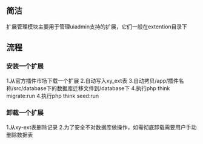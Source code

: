 ## 简洁

扩展管理模块主要用于管理uiadmin支持的扩展，它们一般在extention目录下

## 流程

### 安装一个扩展

1.从官方插件市场下载一个扩展
2.自动写入xy_ext表
3.自动拷贝/app/插件名称/src/database下的数据库迁移文件到/database下
4.执行php think migrate:run
4.执行php think seed:run

### 卸载一个扩展

1.从xy-ext表删除记录
2.为了安全不对数据库做操作，如需彻底卸载需要用户手动删除数据表

